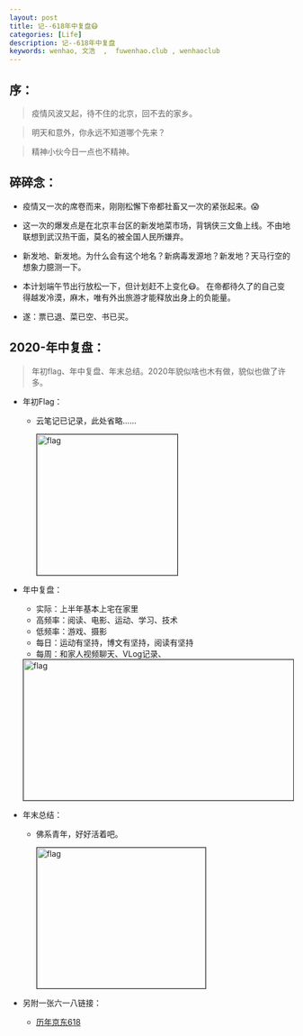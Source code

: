 ```yaml
---
layout: post
title: 记--618年中复盘😷
categories: [Life]
description: 记--618年中复盘
keywords: wenhao, 文浩  ,  fuwenhao.club , wenhaoclub 
---
```



## 序：
> 疫情风波又起，待不住的北京，回不去的家乡。

> 明天和意外，你永远不知道哪个先来？

> 精神小伙今日一点也不精神。

##  碎碎念：
- 疫情又一次的席卷而来，刚刚松懈下帝都社畜又一次的紧张起来。😱
- 这一次的爆发点是在北京丰台区的新发地菜市场，背锅侠三文鱼上线。不由地联想到武汉热干面，莫名的被全国人民所嫌弃。
- 新发地、新发地。为什么会有这个地名？新病毒发源地？新发地？天马行空的想象力臆测一下。

- 本计划端午节出行放松一下，但计划赶不上变化😷。  在帝都待久了的自己变得越发冷漠，麻木，唯有外出旅游才能释放出身上的负能量。 

- 遂：票已退、菜已空、书已买。

## 2020-年中复盘：

> 年初flag、年中复盘、年末总结。2020年貌似啥也木有做，貌似也做了许多。

- 年初Flag：
	- 云笔记已记录，此处省略……

		<img src="https://cdn.jsdelivr.net/gh/wenhaoclub/blog-assets/images/Life/fun/IMG_0484.JPG" alt="flag" width="250" height="250" border="1">

- 年中复盘：
	- 实际：上半年基本上宅在家里
	- 高频率：阅读、电影、运动、学习、技术
	- 低频率：游戏、摄影
	- 每日：运动有坚持，博文有坚持，阅读有坚持
	- 每周：和家人视频聊天、VLog记录、
	<img src="https://cdn.jsdelivr.net/gh/wenhaoclub/blog-assets/images/Life/fun/IMG_0499.JPG" alt="flag" width="700" height="250" border="1">

- 年末总结：
	- 佛系青年，好好活着吧。

		<img src="https://cdn.jsdelivr.net/gh/wenhaoclub/blog-assets/images/Life/fun/IMG_0492.JPG" alt="flag" width="300" height="250" border="1">


- 另附一张六一八链接：
	- <a  href="https://baike.baidu.com/item/%E4%BA%AC%E4%B8%9C618/12031437?fr=aladdin" target="_blank">历年京东618</a>

	
	
<script src="https://my.openwrite.cn/js/readmore.js" type="text/javascript"></script>
<script>
    const btw = new BTWPlugin();
    btw.init({
        id: 'container-1',
        blogId: '22645-1591856403112-769',
        name: '似水似流年',
        qrcode: 'https://s1.ax1x.com/2020/06/04/tBkyU1.jpg',
        keyword: '文浩',
    });
</script>	